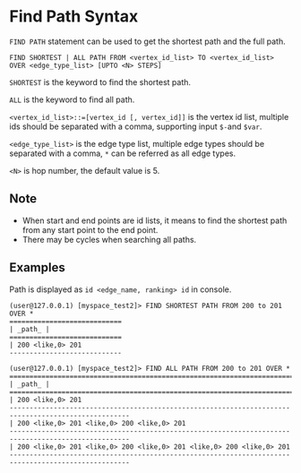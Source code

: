 # Find Path Syntax

`FIND PATH` statement can be used to get the shortest path and the full path.

```
FIND SHORTEST | ALL PATH FROM <vertex_id_list> TO <vertex_id_list> OVER <edge_type_list> [UPTO <N> STEPS]
```

`SHORTEST` is the keyword to find the shortest path.

`ALL` is the keyword to find all path.

`<vertex_id_list>::=[vertex_id [, vertex_id]]` is the vertex id list, multiple ids should be separated with a comma, supporting input ```$-```and ```$var```.

`<edge_type_list>` is the edge type list, multiple edge types should be separated with a comma, ```*``` can be referred as all edge types.


`<N>` is hop number, the default value is 5.

## Note

- When start and end points are id lists, it means to find the shortest path from any start point to the end point.
- There may be cycles when searching all paths.

## Examples

Path is displayed as `id <edge_name, ranking> id` in console.

```
(user@127.0.0.1) [myspace_test2]> FIND SHORTEST PATH FROM 200 to 201 OVER *
============================
| _path_ |
============================
| 200 <like,0> 201
----------------------------
```

```
(user@127.0.0.1) [myspace_test2]> FIND ALL PATH FROM 200 to 201 OVER *
====================================================================================================
| _path_ |
====================================================================================================
| 200 <like,0> 201
----------------------------------------------------------------------------------------------------
| 200 <like,0> 201 <like,0> 200 <like,0> 201
----------------------------------------------------------------------------------------------------
| 200 <like,0> 201 <like,0> 200 <like,0> 201 <like,0> 200 <like,0> 201
----------------------------------------------------------------------------------------------------
```